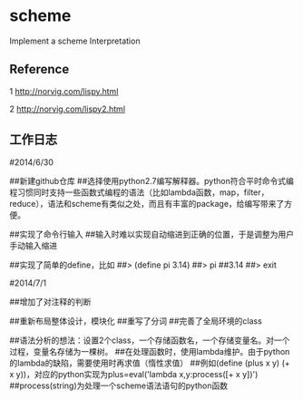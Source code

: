 scheme
======

Implement a scheme Interpretation

Reference
-----------

1 http://norvig.com/lispy.html

2 http://norvig.com/lispy2.html


工作日志
-----------
#2014/6/30 

##新建github仓库
##选择使用python2.7编写解释器。python符合平时命令式编程习惯同时支持一些函数式编程的语法（比如lambda函数，map，filter，reduce），语法和scheme有类似之处，而且有丰富的package，给编写带来了方便。

##实现了命令行输入
##输入时难以实现自动缩进到正确的位置，于是调整为用户手动输入缩进

##实现了简单的define，比如
##> (define pi 3.14)
##> pi
##3.14
##> exit

#2014/7/1
	
##增加了对注释的判断

##重新布局整体设计，模块化
##重写了分词
##完善了全局环境的class

##语法分析的想法：设置2个class，一个存储函数名，一个存储变量名。对一个过程，变量名存储为一棵树。
##在处理函数时，使用lambda维护。由于python的lambda的缺陷，需要使用时再求值（惰性求值）
##例如(define (plus x y) (+ x y))，对应的python实现为plus=eval('lambda x,y:process([+ x y])')
##process(string)为处理一个scheme语法语句的python函数
